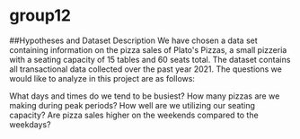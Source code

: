# group12

##Hypotheses and Dataset Description
We have chosen a data set containing information on the pizza sales of Plato's Pizzas, a small pizzeria with a seating capacity of 15 tables and 60 seats total. The dataset contains all transactional data collected over the past year 2021. The questions we would like to analyze in this project are as follows:

What days and times do we tend to be busiest?
How many pizzas are we making during peak periods?
How well are we utilizing our seating capacity? 
Are pizza sales higher on the weekends compared to the weekdays?
